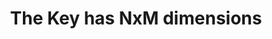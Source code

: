 ---
title: 'The Key has NxM dimensions'
image: 'puzzle-two'
alt: 'mnhkpbd cbgpbd'
hint: 'le chiffrage indéchiffrable'
level: 2
username: 'AE448AC86C4E8E4DEC645729708EF41873AE79C6DFF84EFF73360989487F08E5'
password: 'C806CD9C716CFBFDB4763C71DD1394B3E602FCE81291A0338BF8E3225416AC32'
target: 'puzzle-8B5B9DB0C1'
---
